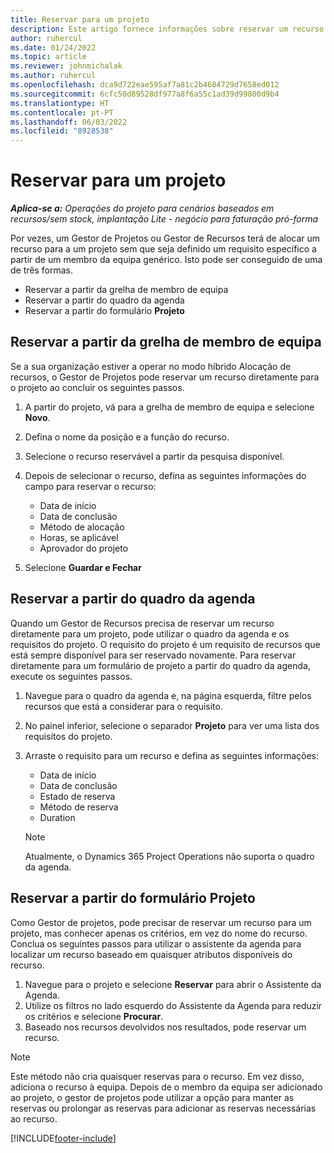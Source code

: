 ```yaml
---
title: Reservar para um projeto
description: Este artigo fornece informações sobre reservar um recurso para um projeto.
author: ruhercul
ms.date: 01/24/2022
ms.topic: article
ms.reviewer: johnmichalak
ms.author: ruhercul
ms.openlocfilehash: dca9d722eae595af7a81c2b4684729d7658ed012
ms.sourcegitcommit: 6cfc50d89528df977a8f6a55c1ad39d99800d9b4
ms.translationtype: HT
ms.contentlocale: pt-PT
ms.lasthandoff: 06/03/2022
ms.locfileid: "8928538"
---
```

# <a name="book-to-a-project"></a>Reservar para um projeto

_**Aplica-se a:** Operações do projeto para cenários baseados em recursos/sem stock, implantação Lite - negócio para faturação pró-forma_

Por vezes, um Gestor de Projetos ou Gestor de Recursos terá de alocar um recurso para a um projeto sem que seja definido um requisito específico a partir de um membro da equipa genérico. Isto pode ser conseguido de uma de três formas.

- Reservar a partir da grelha de membro de equipa
- Reservar a partir do quadro da agenda
- Reservar a partir do formulário **Projeto**

## <a name="book-from-the-team-member-grid"></a>Reservar a partir da grelha de membro de equipa

Se a sua organização estiver a operar no modo híbrido Alocação de recursos, o Gestor de Projetos pode reservar um recurso diretamente para o projeto ao concluir os seguintes passos.

1. A partir do projeto, vá para a grelha de membro de equipa e selecione **Novo**.
2. Defina o nome da posição e a função do recurso.
3. Selecione o recurso reservável a partir da pesquisa disponível.
4. Depois de selecionar o recurso, defina as seguintes informações do campo para reservar o recurso:

    - Data de início
    - Data de conclusão
    - Método de alocação
    - Horas, se aplicável
    - Aprovador do projeto

6. Selecione **Guardar e Fechar**

## <a name="book-from-the-schedule-board"></a>Reservar a partir do quadro da agenda

Quando um Gestor de Recursos precisa de reservar um recurso diretamente para um projeto, pode utilizar o quadro da agenda e os requisitos do projeto. O requisito do projeto é um requisito de recursos que está sempre disponível para ser reservado novamente. Para reservar diretamente para um formulário de projeto a partir do quadro da agenda, execute os seguintes passos.

1. Navegue para o quadro da agenda e, na página esquerda, filtre pelos recursos que está a considerar para o requisito.
2. No painel inferior, selecione o separador **Projeto** para ver uma lista dos requisitos do projeto.
3. Arraste o requisito para um recurso e defina as seguintes informações:

    - Data de início
    - Data de conclusão
    - Estado de reserva
    - Método de reserva
    - Duration
   
   > [!NOTE]
   > Atualmente, o Dynamics 365 Project Operations não suporta o quadro da agenda.   

## <a name="book-from-the-project-form"></a>Reservar a partir do formulário Projeto

Como Gestor de projetos, pode precisar de reservar um recurso para um projeto, mas conhecer apenas os critérios, em vez do nome do recurso. Conclua os seguintes passos para utilizar o assistente da agenda para localizar um recurso baseado em quaisquer atributos disponíveis do recurso. 

1. Navegue para o projeto e selecione **Reservar** para abrir o Assistente da Agenda.
2. Utilize os filtros no lado esquerdo do Assistente da Agenda para reduzir os critérios e selecione **Procurar**.
3. Baseado nos recursos devolvidos nos resultados, pode reservar um recurso.

> [!NOTE]
> Este método não cria quaisquer reservas para o recurso. Em vez disso, adiciona o recurso à equipa. Depois de o membro da equipa ser adicionado ao projeto, o gestor de projetos pode utilizar a opção para manter as reservas ou prolongar as reservas para adicionar as reservas necessárias ao recurso.


[!INCLUDE[footer-include](../includes/footer-banner.md)]
